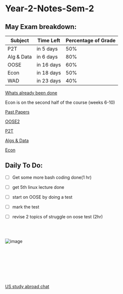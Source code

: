 # Year-2-Notes-Sem-2

<!-- countdown start -->
<!-- countdown end -->
<!-- countdown end -->
<!-- countdown end -->
<!-- countdown end -->
<!-- countdown end -->
<!-- countdown end -->
<!-- countdown end -->
<!-- countdown end -->
<!-- countdown end -->
<!-- countdown end -->
<!-- countdown end -->
<!-- countdown end -->
<!-- countdown end -->
<!-- countdown end -->
<!-- countdown end -->
<!-- countdown end -->


## May Exam breakdown:
| Subject       | Time Left      | Percentage of Grade |
|---------------|----------------|----------|
| P2T           | in 5 days      | 50%      |
| Alg & Data    | in 6 days      | 80%      |
| OOSE          | in 16 days     | 60%      |
| Econ          | in 18 days     | 50%      |
| WAD           | in 23 days     | 40%      |


[Whats already been done](https://github.com/Khair9/Year-2-CompSci-Notes/blob/main/marked.md)

Econ is on the second half of the course (weeks 6-10)

[Past Papers](https://github.com/Khair9/Year-2-CompSci-Notes/blob/main/past%20papers.md)

[OOSE2](https://github.com/Khair9/Year-2-CompSci-Notes/blob/main/OOSE2/oose.md)

[P2T](https://github.com/Khair9/Year-2-CompSci-Notes/blob/main/P2T/P2T.md)

[Algs & Data](https://github.com/Khair9/Year-2-CompSci-Notes/blob/main/AlgsData/AlgsData.md)

[Econ](https://github.com/Khair9/Year-2-CompSci-Notes/blob/main/Econ/econ.md)

## Daily To Do:
- [ ] Get some more bash coding done(1 hr)
- [ ] get 5th linux lecture done
- [ ] start on OOSE by doing a test
- [ ] mark the test
- [ ] revise 2 topics of struggle on oose test (2hr)


<Br>
<Br>



![image](https://github.com/user-attachments/assets/c754efe1-176a-44ac-9d45-e5d5a2e21e96)






<Br>
<Br>
<Br>
<Br>
<Br>
<Br>

[US study abroad chat](https://moodle.gla.ac.uk/mod/forum/view.php?id=5101435)
